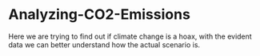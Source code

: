 # Analyzing-CO2-Emissions
Here we are trying to find out if climate change is a hoax, with the evident data we can better understand how the actual scenario is.
